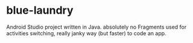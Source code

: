 # blue-laundry

Android Studio project written in Java.
absolutely no Fragments used for activities switching, really janky way (but faster) to code an app.
